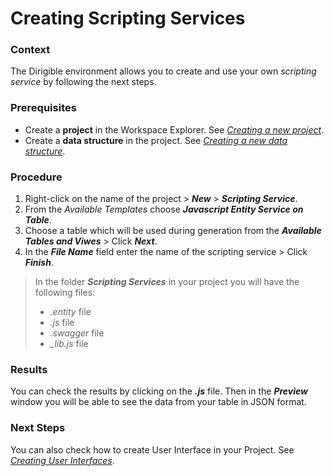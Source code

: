 # Creating Scripting Services

### **Context**

The Dirigible environment allows you to create  and use your own *scripting service* by following the next steps.

### **Prerequisites**

* Create a **project** in the Workspace Explorer. See [*Creating a new project*][1].
*  Create a **data structure** in the project. See [*Creating a new data structure*][1].
 
### **Procedure**
 
1. Right-click on the name of the project > __*New*__ > __*Scripting Service*__.
2. From the *Available Templates* choose  __*Javascript Entity Service on Table*__.
3. Choose a table which will be used during generation from the __*Available Tables and Viwes*__  > Click __*Next*__.
4. In the __*File Name*__ field enter the name of the scripting service > Click __*Finish*__.

> In the folder __*Scripting Services*__ in your project you will have the following files:
> * *.entity* file
> * *.js* file
> * *.swagger* file
> * *_lib.js* file

### **Results**

You can check the results by clicking on the __*.js*__ file. Then in the __*Preview*__ window you will be able to see the data from your table in JSON format.
    
### **Next Steps**
 You can also check how to create User Interface in your Project. See [_Creating User Interfaces_][2].

[1]: https://github.com/dirigiblelabs/curriculum/tree/master/TeodoraBancheva/WrittenDocumentation/DataStructures.md
[2]: https://github.com/dirigiblelabs/curriculum/tree/master/TeodoraBancheva/WrittenDocumentation/UserInterfaces.md
